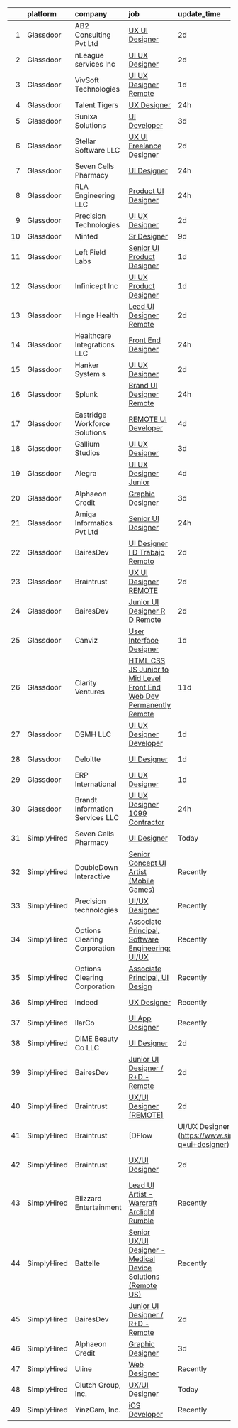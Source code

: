 

|    | platform    | company                          | job                                                                                                                                                                                                                                                                                                                                                                                                                                                                                                                                                                                                                                                                                                                                                                                                                                                                                                                                                                                                                                                                                                                                                                                                                                                                                                                                                                  | update_time   | location             |
|---:|:------------|:---------------------------------|:---------------------------------------------------------------------------------------------------------------------------------------------------------------------------------------------------------------------------------------------------------------------------------------------------------------------------------------------------------------------------------------------------------------------------------------------------------------------------------------------------------------------------------------------------------------------------------------------------------------------------------------------------------------------------------------------------------------------------------------------------------------------------------------------------------------------------------------------------------------------------------------------------------------------------------------------------------------------------------------------------------------------------------------------------------------------------------------------------------------------------------------------------------------------------------------------------------------------------------------------------------------------------------------------------------------------------------------------------------------------|:--------------|:---------------------|
|  1 | Glassdoor   | AB2 Consulting Pvt Ltd           | [UX UI Designer](https://www.glassdoor.com/partner/jobListing.htm?pos=112&ao=1136043&s=58&guid=000001836e4d810e9692131eda8fc425&src=GD_JOB_AD&t=SR&vt=w&ea=1&cs=1_36fafab5&cb=1664002917011&jobListingId=1008153458399&jrtk=3-0-1gdn4r09ok24v801-1gdn4r0abjc9b800-12eb7601e2edcdb0-)                                                                                                                                                                                                                                                                                                                                                                                                                                                                                                                                                                                                                                                                                                                                                                                                                                                                                                                                                                                                                                                                                 | 2d            | Remote               |
|  2 | Glassdoor   | nLeague services Inc             | [UI UX Designer](https://www.glassdoor.com/partner/jobListing.htm?pos=129&ao=1136043&s=58&guid=000001836e4d810e9692131eda8fc425&src=GD_JOB_AD&t=SR&vt=w&ea=1&cs=1_f207ee60&cb=1664002917014&jobListingId=1008153899916&jrtk=3-0-1gdn4r09ok24v801-1gdn4r0abjc9b800-9c5e67da28bca261-)                                                                                                                                                                                                                                                                                                                                                                                                                                                                                                                                                                                                                                                                                                                                                                                                                                                                                                                                                                                                                                                                                 | 2d            | Remote               |
|  3 | Glassdoor   | VivSoft Technologies             | [UI UX Designer  Remote ](https://www.glassdoor.com/partner/jobListing.htm?pos=122&ao=1136043&s=58&guid=000001836e4d810e9692131eda8fc425&src=GD_JOB_AD&t=SR&vt=w&ea=1&cs=1_54cc39ab&cb=1664002917012&jobListingId=1008157226565&jrtk=3-0-1gdn4r09ok24v801-1gdn4r0abjc9b800-ae17b1aaedd07bc0-)                                                                                                                                                                                                                                                                                                                                                                                                                                                                                                                                                                                                                                                                                                                                                                                                                                                                                                                                                                                                                                                                        | 1d            | Ashburn, VA          |
|  4 | Glassdoor   | Talent Tigers                    | [UX Designer](https://www.glassdoor.com/partner/jobListing.htm?pos=111&ao=1136043&s=58&guid=000001836e4d810e9692131eda8fc425&src=GD_JOB_AD&t=SR&vt=w&ea=1&cs=1_68ff5484&cb=1664002917011&jobListingId=1008158414800&jrtk=3-0-1gdn4r09ok24v801-1gdn4r0abjc9b800-bba69aea4d40b767-)                                                                                                                                                                                                                                                                                                                                                                                                                                                                                                                                                                                                                                                                                                                                                                                                                                                                                                                                                                                                                                                                                    | 24h           | Remote               |
|  5 | Glassdoor   | Sunixa Solutions                 | [UI Developer](https://www.glassdoor.com/partner/jobListing.htm?pos=115&ao=1136043&s=58&guid=000001836e4d810e9692131eda8fc425&src=GD_JOB_AD&t=SR&vt=w&ea=1&cs=1_81ccb754&cb=1664002917011&jobListingId=1008151517508&jrtk=3-0-1gdn4r09ok24v801-1gdn4r0abjc9b800-1be69a345728f09d-)                                                                                                                                                                                                                                                                                                                                                                                                                                                                                                                                                                                                                                                                                                                                                                                                                                                                                                                                                                                                                                                                                   | 3d            | Remote               |
|  6 | Glassdoor   | Stellar Software  LLC            | [UX UI Freelance Designer](https://www.glassdoor.com/partner/jobListing.htm?pos=107&ao=1136043&s=58&guid=000001836e4d810e9692131eda8fc425&src=GD_JOB_AD&t=SR&vt=w&ea=1&cs=1_721e6807&cb=1664002917011&jobListingId=1008153816308&jrtk=3-0-1gdn4r09ok24v801-1gdn4r0abjc9b800-5c97b58db50d63fb-)                                                                                                                                                                                                                                                                                                                                                                                                                                                                                                                                                                                                                                                                                                                                                                                                                                                                                                                                                                                                                                                                       | 2d            | Remote               |
|  7 | Glassdoor   | Seven Cells Pharmacy             | [UI Designer](https://www.glassdoor.com/partner/jobListing.htm?pos=108&ao=1136043&s=58&guid=000001836e4d810e9692131eda8fc425&src=GD_JOB_AD&t=SR&vt=w&ea=1&cs=1_1a1ed91a&cb=1664002917011&jobListingId=1008158228824&jrtk=3-0-1gdn4r09ok24v801-1gdn4r0abjc9b800-b8ef3b20a90cc489-)                                                                                                                                                                                                                                                                                                                                                                                                                                                                                                                                                                                                                                                                                                                                                                                                                                                                                                                                                                                                                                                                                    | 24h           | Remote               |
|  8 | Glassdoor   | RLA Engineering  LLC             | [Product UI Designer](https://www.glassdoor.com/partner/jobListing.htm?pos=127&ao=1136043&s=58&guid=000001836e4d810e9692131eda8fc425&src=GD_JOB_AD&t=SR&vt=w&ea=1&cs=1_788c9d7c&cb=1664002917014&jobListingId=1008159346085&jrtk=3-0-1gdn4r09ok24v801-1gdn4r0abjc9b800-04fe089ab3101a94-)                                                                                                                                                                                                                                                                                                                                                                                                                                                                                                                                                                                                                                                                                                                                                                                                                                                                                                                                                                                                                                                                            | 24h           | Remote               |
|  9 | Glassdoor   | Precision Technologies           | [UI UX Designer](https://www.glassdoor.com/partner/jobListing.htm?pos=120&ao=1136043&s=58&guid=000001836e4d810e9692131eda8fc425&src=GD_JOB_AD&t=SR&vt=w&ea=1&cs=1_7636e87b&cb=1664002917011&jobListingId=1008153517514&jrtk=3-0-1gdn4r09ok24v801-1gdn4r0abjc9b800-2d960585090a0424-)                                                                                                                                                                                                                                                                                                                                                                                                                                                                                                                                                                                                                                                                                                                                                                                                                                                                                                                                                                                                                                                                                 | 2d            | Remote               |
| 10 | Glassdoor   | Minted                           | [Sr  Designer](https://www.glassdoor.com/partner/jobListing.htm?pos=123&ao=1136043&s=58&guid=000001836e4d810e9692131eda8fc425&src=GD_JOB_AD&t=SR&vt=w&ea=1&cs=1_49878459&cb=1664002917012&jobListingId=1008141246954&jrtk=3-0-1gdn4r09ok24v801-1gdn4r0abjc9b800-9e2a5c997f70ff55-)                                                                                                                                                                                                                                                                                                                                                                                                                                                                                                                                                                                                                                                                                                                                                                                                                                                                                                                                                                                                                                                                                   | 9d            | Remote               |
| 11 | Glassdoor   | Left Field Labs                  | [Senior UI Product Designer](https://www.glassdoor.com/partner/jobListing.htm?pos=124&ao=1136043&s=58&guid=000001836e4d810e9692131eda8fc425&src=GD_JOB_AD&t=SR&vt=w&ea=1&cs=1_252b77f0&cb=1664002917012&jobListingId=1008157608028&jrtk=3-0-1gdn4r09ok24v801-1gdn4r0abjc9b800-06d3d43bd3f324e2-)                                                                                                                                                                                                                                                                                                                                                                                                                                                                                                                                                                                                                                                                                                                                                                                                                                                                                                                                                                                                                                                                     | 1d            | Remote               |
| 12 | Glassdoor   | Infinicept  Inc                  | [UI   UX Product Designer](https://www.glassdoor.com/partner/jobListing.htm?pos=130&ao=1136043&s=58&guid=000001836e4d810e9692131eda8fc425&src=GD_JOB_AD&t=SR&vt=w&ea=1&cs=1_9ad29220&cb=1664002917015&jobListingId=1008157173280&jrtk=3-0-1gdn4r09ok24v801-1gdn4r0abjc9b800-cad081e3cd041d26-)                                                                                                                                                                                                                                                                                                                                                                                                                                                                                                                                                                                                                                                                                                                                                                                                                                                                                                                                                                                                                                                                       | 1d            | Remote               |
| 13 | Glassdoor   | Hinge Health                     | [Lead UI Designer  Remote ](https://www.glassdoor.com/partner/jobListing.htm?pos=125&ao=1136043&s=58&guid=000001836e4d810e9692131eda8fc425&src=GD_JOB_AD&t=SR&vt=w&cs=1_880aeb6d&cb=1664002917012&jobListingId=1008155095380&jrtk=3-0-1gdn4r09ok24v801-1gdn4r0abjc9b800-f9f5c6c6e8436b41-)                                                                                                                                                                                                                                                                                                                                                                                                                                                                                                                                                                                                                                                                                                                                                                                                                                                                                                                                                                                                                                                                           | 2d            | Carolina, LA         |
| 14 | Glassdoor   | Healthcare Integrations  LLC     | [Front End Designer](https://www.glassdoor.com/partner/jobListing.htm?pos=128&ao=1136043&s=58&guid=000001836e4d810e9692131eda8fc425&src=GD_JOB_AD&t=SR&vt=w&ea=1&cs=1_704bd3c9&cb=1664002917014&jobListingId=1008158598148&jrtk=3-0-1gdn4r09ok24v801-1gdn4r0abjc9b800-f5d148bb6c336292-)                                                                                                                                                                                                                                                                                                                                                                                                                                                                                                                                                                                                                                                                                                                                                                                                                                                                                                                                                                                                                                                                             | 24h           | Remote               |
| 15 | Glassdoor   | Hanker System s                  | [UI UX Designer](https://www.glassdoor.com/partner/jobListing.htm?pos=113&ao=1136043&s=58&guid=000001836e4d810e9692131eda8fc425&src=GD_JOB_AD&t=SR&vt=w&ea=1&cs=1_3ab5a7cc&cb=1664002917011&jobListingId=1008153786719&jrtk=3-0-1gdn4r09ok24v801-1gdn4r0abjc9b800-b62894dd6c9e5cf9-)                                                                                                                                                                                                                                                                                                                                                                                                                                                                                                                                                                                                                                                                                                                                                                                                                                                                                                                                                                                                                                                                                 | 2d            | Remote               |
| 16 | Glassdoor   | Splunk                           | [Brand UI Designer  Remote ](https://www.glassdoor.com/partner/jobListing.htm?pos=119&ao=1136043&s=58&guid=000001836e4d810e9692131eda8fc425&src=GD_JOB_AD&t=SR&vt=w&cs=1_632a9f5e&cb=1664002917011&jobListingId=1008158992281&jrtk=3-0-1gdn4r09ok24v801-1gdn4r0abjc9b800-bce1367e43698252-)                                                                                                                                                                                                                                                                                                                                                                                                                                                                                                                                                                                                                                                                                                                                                                                                                                                                                                                                                                                                                                                                          | 24h           | McLean, VA           |
| 17 | Glassdoor   | Eastridge Workforce Solutions    | [REMOTE   UI Developer](https://www.glassdoor.com/partner/jobListing.htm?pos=105&ao=1110586&s=58&guid=000001836e4d810e9692131eda8fc425&src=GD_JOB_AD&t=SR&vt=w&ea=1&cs=1_bba357ef&cb=1664002917011&jobListingId=1008149608143&cpc=8795CF9063CD573D&jrtk=3-0-1gdn4r09ok24v801-1gdn4r0abjc9b800-f59bf9f453ff84d1--6NYlbfkN0DybkRSn_Q7CT62GnFN88VmimyaY7jaahKWndbXBXLMBbHMz5el8CBY0eGB8qz1XOa-y-y7ep1U_B4yeLj8qak1Vao7H536swc3UloJ3azQJv88Xh7dFtXuCLPvwr6EGgUaF68OsNR5bmbtPhENR_OjOQCVJS2AsdO3IqiADgPNaejW5Utov5hBUgytbaFNLw5Z0ZLgD7UtNEAw_L5YcfZZgoz-NRVx3rG5oQ1O_D51-lRmpuR7O_r0_HQO8m1WLtbOTsSf-cGKEtCnD7e4PVrLxXGip9xeQ5_jkSDYehvHZ1vA-igWlZrR2r3x5w90bxdbWVqNyz4JXqcA78Y6sF4Ch0jvv5uK2dSOFj5IqFY6Ruie3eT9uOtXkQfsrh4JLzUd-Ac3pNpbw_T1MxhdDTwp6L1rmKZzTOsOh-JnJaD8E8Cw0JJcNYhhVeK6s7zlVKh6lvEgmiMF7JV2ZUEaEwQEbTZJ9TOZbUjtg7t6C67sAr9O_MB-o3Su7eqQefeHOr4z6aG0amcFQfEZLUnWD3_DVWXRHGwn0JyD5C953s3cAFfkv70jKalfVk899VtlTV179OvAmjxsOA%3D%3D)                                                                                                                                                                                                                                                                                                                                                                                                                         | 4d            | Three Rivers, CA     |
| 18 | Glassdoor   | Gallium Studios                  | [UI UX Designer](https://www.glassdoor.com/partner/jobListing.htm?pos=117&ao=1136043&s=58&guid=000001836e4d810e9692131eda8fc425&src=GD_JOB_AD&t=SR&vt=w&cs=1_1dce7c43&cb=1664002917011&jobListingId=1008150687003&jrtk=3-0-1gdn4r09ok24v801-1gdn4r0abjc9b800-93939710f5f147ad-)                                                                                                                                                                                                                                                                                                                                                                                                                                                                                                                                                                                                                                                                                                                                                                                                                                                                                                                                                                                                                                                                                      | 3d            | Remote               |
| 19 | Glassdoor   | Alegra                           | [UI UX Designer Junior](https://www.glassdoor.com/partner/jobListing.htm?pos=109&ao=1136043&s=58&guid=000001836e4d810e9692131eda8fc425&src=GD_JOB_AD&t=SR&vt=w&ea=1&cs=1_bf31e4f1&cb=1664002917011&jobListingId=1008149723873&jrtk=3-0-1gdn4r09ok24v801-1gdn4r0abjc9b800-78528d52a11542e8-)                                                                                                                                                                                                                                                                                                                                                                                                                                                                                                                                                                                                                                                                                                                                                                                                                                                                                                                                                                                                                                                                          | 4d            | Remote               |
| 20 | Glassdoor   | Alphaeon Credit                  | [Graphic Designer](https://www.glassdoor.com/partner/jobListing.htm?pos=103&ao=1110586&s=58&guid=000001836e4d810e9692131eda8fc425&src=GD_JOB_AD&t=SR&vt=w&ea=1&cs=1_3b313f18&cb=1664002917010&jobListingId=1008151102778&cpc=F41FEAB56D215062&jrtk=3-0-1gdn4r09ok24v801-1gdn4r0abjc9b800-abcd5ecee57e47db--6NYlbfkN0BnrYInERJ5Dx43upzuCJT-nQFJR1QZO1CzI9s0vUeUfJZWnSVwM6sTMepdAUS1r-9wI9vl2Ek6oP4dSSjjvie65ySAeIg1e3HzzAQLY8ZWgdJ6a5iEeQCfPiomXysthzUx8llpKf_VXs7LF-k3ViVgUgdRJd4MlhboPWphQFXeypCOREIRtirE0vFZV2gl14n4bz2QGuLoqZKwx01AVbP_XqIEslUex-n2Xdm9ZEKLvLidkEU06jEvmQ8NCY-kYuDYYTzU0rYvz2qgs1cMLiTm6q5pDwEcovm9-jJerH0scKgxpv0OmVRXXusbx5udW1ud79TdKr2HrTo-e-HflB1eeUNxnaYrWxOxXLYgOVbbk4kUtuOQh30cQIaw2zvo8NabCJ7OUoDpLbMv5dSeQ_wr4sB68Vp7pX-UVHOnngAgi5StbaqGqRd54SJ0ZMv6mLbrdGVjFMexKmsyGJBMcJCkQqyH0ZV2R8MSIWsfUXXz9R9_Q38Lo9YJ4oXq5mCe3es%3D)                                                                                                                                                                                                                                                                                                                                                                                                                                                                                                            | 3d            | Remote               |
| 21 | Glassdoor   | Amiga Informatics Pvt  Ltd       | [Senior UI Designer](https://www.glassdoor.com/partner/jobListing.htm?pos=110&ao=1136043&s=58&guid=000001836e4d810e9692131eda8fc425&src=GD_JOB_AD&t=SR&vt=w&ea=1&cs=1_6c27f5c8&cb=1664002917011&jobListingId=1008158865352&jrtk=3-0-1gdn4r09ok24v801-1gdn4r0abjc9b800-857ca18cde1e1366-)                                                                                                                                                                                                                                                                                                                                                                                                                                                                                                                                                                                                                                                                                                                                                                                                                                                                                                                                                                                                                                                                             | 24h           | Remote               |
| 22 | Glassdoor   | BairesDev                        | [UI Designer   I D   Trabajo Remoto](https://www.glassdoor.com/partner/jobListing.htm?pos=102&ao=1110586&s=58&guid=000001836e4d810e9692131eda8fc425&src=GD_JOB_AD&t=SR&vt=w&cs=1_061f22de&cb=1664002917010&jobListingId=1008153486024&cpc=9908D8D4413DBB8A&jrtk=3-0-1gdn4r09ok24v801-1gdn4r0abjc9b800-b4c921561e0b5357--6NYlbfkN0BfEGkshao4EhrCCf7LYqKO8VNtf9vkQrewuI3DmTR_-G3zJxSBeo1ORWaJUaUR2cJI3o73wb8YKaI-bdZnC6Qwra7mBLTTlnmNgK7D0RftTSNAoc1l_9zwTZ8kod07T5KXmmcIDT4_ptJyYGktEUg5OOBhpREQEkLsp5MdaoKubJsGZCKX0v-Tm_mk783Zqv6rGkzMygJv3BZxxJdR2zRd3jWcBFhcoy2PhfgonFyoW8pKAGWP3RHHCa23YZ_1VxFpT1xOnVVXVNP7sHhZgwkxGlTmVLN8QY43M2eXsEpu1xuHi4X7MsYd2WAW4ta2UDRAeAHgVQyADDHg_koxQUdIfyKl2ZZbkGb0ElgycnBzFhCswN19gHvrXCYlcDmX7BqG0uFy4oPBTp7mdUCeVqo5tAcYTLEF3XOaj1Dgiio6Vi3uhiQm061HfCTr_5robvs-GdsE1LlvWC3-fAT_dWoLYdo4YDJf8w4x39Z-hFJcMWgzAnXrAL2ezLchhIsx0na6QKWuYns8zQgKm-8u8TYLE35M2AZyGPeVsVbeh7UW0gxxyYhtjXsUmx93U4tUhaj2n5FPTHMyrMF3Vc1v31Hx)                                                                                                                                                                                                                                                                                                                                                                                                             | 2d            | Colon, PA            |
| 23 | Glassdoor   | Braintrust                       | [UX UI Designer  REMOTE ](https://www.glassdoor.com/partner/jobListing.htm?pos=121&ao=1136043&s=58&guid=000001836e4d810e9692131eda8fc425&src=GD_JOB_AD&t=SR&vt=w&cs=1_d97f27ce&cb=1664002917012&jobListingId=1008153884883&jrtk=3-0-1gdn4r09ok24v801-1gdn4r0abjc9b800-42f3fd7dbbc5526c-)                                                                                                                                                                                                                                                                                                                                                                                                                                                                                                                                                                                                                                                                                                                                                                                                                                                                                                                                                                                                                                                                             | 2d            | San Francisco, CA    |
| 24 | Glassdoor   | BairesDev                        | [Junior UI Designer   R D   Remote](https://www.glassdoor.com/partner/jobListing.htm?pos=101&ao=1110586&s=58&guid=000001836e4d810e9692131eda8fc425&src=GD_JOB_AD&t=SR&vt=w&cs=1_4dbef2fd&cb=1664002917010&jobListingId=1008153488457&cpc=3BA4CE39D5B5DEF5&jrtk=3-0-1gdn4r09ok24v801-1gdn4r0abjc9b800-22334d203f101bca--6NYlbfkN0BfEGkshao4EhrCCf7LYqKO8VNtf9vkQrewuI3DmTR_-G3zJxSBeo1ORWaJUaUR2cJI3o73wb8YKaLcgKq9WK8IYI59m15eV8vcglsZZ7ypdJc15E26d6NhZag-UM6mUgzEdNHISO5vO8yL995Y577DP1X9IU0A_Gw2Cg4aVT9LV2YTuA_qUN8bOAaXloaInPciyWLZ6yyhhtrSceylHinHeVBoi-kLKc_jflFbSzGA9_4NvHUR_AJ4LTuqvPPFqQSOrIM51ylaq-YrC1BV4ez2AVEGaaoSnOI4cysvZjtoyJoQrsgPKtYMHduY4WvDPxV_GnN7jBjdTzx23V_F9E4Vwru3pgf9sO_7CPRS50bSG7i1CaGpgZ_cnmNR9zfxZB6J-THbsmgFP0loJlnei8jE3G4OdjdBGnAiUf3SroFQqB1LJ7P2I0st4AK9La-sfILlH6O0IQ9oG8KqQNldXtw6nIuXFYFR_3e9kAWCVFEZstw6e-otAxamVhf7j_cCquSMdXmbd9tSV5whE7suPOTI2bLSRGZLTv-4sm0gBe0fq60JIxbmBOKbNpQOV4-NKPsL2nYaMr2BG1A2eA9R_Xy8)                                                                                                                                                                                                                                                                                                                                                                                                              | 2d            | Colon, PA            |
| 25 | Glassdoor   | Canviz                           | [User Interface Designer](https://www.glassdoor.com/partner/jobListing.htm?pos=104&ao=1110586&s=58&guid=000001836e4d810e9692131eda8fc425&src=GD_JOB_AD&t=SR&vt=w&ea=1&cs=1_ce604020&cb=1664002917011&jobListingId=1008156531493&cpc=8795CF9063CD573D&jrtk=3-0-1gdn4r09ok24v801-1gdn4r0abjc9b800-e3d87cbb2114de86--6NYlbfkN0DX7ti5SU9yT3J6w632BGO7shSuqcoMAB-r1rtnlJAMBSScCSDe78er_gZzmOYcJuZ6VlrD61do1h8BelTQAhPGiPBL_XHDa1qsdgV-Wu770iI7DpZuP0joPJx_a6i9ko-yT13_09GOCfitFtYQ90aklM2vDU5RT5arQYr_lHNJgxvAJ9wIUKHnHRMA_n2a16damemgo9FBA9Omk1hNAjDQuHuaEU-JJFyrfPkgnun_kIVEaq71rATvX6uo6tlT8TBDngfqN5SmtfdJMzRLhMDAOBUcJLo7cDcmR8BrdBJ5g8AJADQ6uBdoJKxst5EpnObF9NLClbD9l8g4YnG6EIYyM1CueZWHZOQkntGgEYMV4XvhTnFptryE0Z4kfhhoSJzwbQx_CsZudwSYaIC9q6S9HiuNt-h3Dfn4JwIlY4YqGkY6NRIhULy_5WBy22lcL0HpLq5LJqyYN9EXRuUavOA3ql-jBgUvCkfpO7Q2VHfCftvCIc1NG__kLbc8QGKxozK331ZQK90VXw%3D%3D)                                                                                                                                                                                                                                                                                                                                                                                                                                                                                       | 1d            | Remote               |
| 26 | Glassdoor   | Clarity Ventures                 | [HTML CSS JS   Junior to Mid Level Front End Web Dev  Permanently Remote ](https://www.glassdoor.com/partner/jobListing.htm?pos=126&ao=1136043&s=58&guid=000001836e4d810e9692131eda8fc425&src=GD_JOB_AD&t=SR&vt=w&ea=1&cs=1_7570d4e9&cb=1664002917012&jobListingId=1008134283497&jrtk=3-0-1gdn4r09ok24v801-1gdn4r0abjc9b800-5a98309b5c2724f3-)                                                                                                                                                                                                                                                                                                                                                                                                                                                                                                                                                                                                                                                                                                                                                                                                                                                                                                                                                                                                                       | 11d           | Remote               |
| 27 | Glassdoor   | DSMH LLC                         | [UI UX Designer Developer](https://www.glassdoor.com/partner/jobListing.htm?pos=116&ao=1136043&s=58&guid=000001836e4d810e9692131eda8fc425&src=GD_JOB_AD&t=SR&vt=w&ea=1&cs=1_3ee92842&cb=1664002917011&jobListingId=1008156641714&jrtk=3-0-1gdn4r09ok24v801-1gdn4r0abjc9b800-d8c6e93b803bdc7f-)                                                                                                                                                                                                                                                                                                                                                                                                                                                                                                                                                                                                                                                                                                                                                                                                                                                                                                                                                                                                                                                                       | 1d            | Nashville, TN        |
| 28 | Glassdoor   | Deloitte                         | [UI Designer](https://www.glassdoor.com/partner/jobListing.htm?pos=118&ao=1136043&s=58&guid=000001836e4d810e9692131eda8fc425&src=GD_JOB_AD&t=SR&vt=w&cs=1_72c157c0&cb=1664002917011&jobListingId=1008157281351&jrtk=3-0-1gdn4r09ok24v801-1gdn4r0abjc9b800-11db73d16180dcb3-)                                                                                                                                                                                                                                                                                                                                                                                                                                                                                                                                                                                                                                                                                                                                                                                                                                                                                                                                                                                                                                                                                         | 1d            | Rosslyn, VA          |
| 29 | Glassdoor   | ERP International                | [UI UX Designer](https://www.glassdoor.com/partner/jobListing.htm?pos=106&ao=1110586&s=58&guid=000001836e4d810e9692131eda8fc425&src=GD_JOB_AD&t=SR&vt=w&cs=1_c9ed4f5c&cb=1664002917010&jobListingId=1008156637390&cpc=155EB9D5185558AF&jrtk=3-0-1gdn4r09ok24v801-1gdn4r0abjc9b800-33dd7240dfeb75ab--6NYlbfkN0DG4ntHtB_rMsnfhgmnSvK2brktLme1L4SiDeJjQ-izrVOLqRJ5-yjE7k3D6lhaa8-SRSEQY9g-ZVyivXU1ZCQe2SjfcTkPkuD_4f56oCUOt1l29XPTuLztoiJ78jMQv1EFKryjDKwvUt5el-lGKKEA4mllF_82pZzRLxDFMWoeKZzNofd2V0GjYGG38RT4rjXd1o68aNXR2HMgQQUYLFU2krH-r1OAMplk6Nf0fwKoGjp1rVhCdbJygkewJaUKTS7znQe809f1Hemimwdx0Dbuqu_s91mY63LJKAv5QgXeUuW8GfY1Qf5yKT69JcjC37VI42jbY8uIrK0psaFWuteOkwnISUHlH-h5pXDOyuH-ayYAQeV5MeLz9XihzPHeiSITKcU4f5MJDauB0j7laDnVThkVrBQXlh3MQus9upcqOticEAMp3o-pzONFUtPlOqzdNEbASksITKn9aXgt-bIFg2LOWBEWrXWiL4QQwSXWfBxu-Eul21n2qsCgaONIEMwzJnevvl91YHPlqZCdqmshiBcEUmYzzwPb2xJMUl30fsew6vX6WhWMssX9WtdXOk_hHg2NBUz_Q3TX-4CrDL5l-G2j5zaY9Gue_ySResoBH11hzFlXOnt6pG1B1oe34TfU7CwuWx03vEiuxyXTVR3kvOBps9g76nGLJFwyD1gV6cLyJA_b2T66NRj4nqePPt3Fj7C1xhu6x8_odSwzxrk8P0PH-TzjjNI0XyKyGBxtXBHrY67ahRU1NlAw8WW_mC5hN4ERUhWbmnMF4yp9id7ESaW57mNMVUhauosWkqVNoYHcey26E65VPeOTAKN2MewFtptVwsxCwQBzmGrsgwMMe_4RUZ_A1XBKIX8r7b0aED0m1fajJ3Gij721-qy4TGPa9IsypEErkgieDfVakGCT17ykKbQdWLX-Rtzv_ox_mxWy4Sqb43SChSzNmTAyIxWtFSKeWiMWbhhFS3D6Ux--cz_wx7_buft0LnmcoM3xAtMHIBFINaYE) | 1d            | Remote               |
| 30 | Glassdoor   | Brandt Information Services  LLC | [UI UX Designer  1099 Contractor ](https://www.glassdoor.com/partner/jobListing.htm?pos=114&ao=1136043&s=58&guid=000001836e4d810e9692131eda8fc425&src=GD_JOB_AD&t=SR&vt=w&ea=1&cs=1_2a2be07b&cb=1664002917011&jobListingId=1008159270200&jrtk=3-0-1gdn4r09ok24v801-1gdn4r0abjc9b800-13f81370ffcb182a-)                                                                                                                                                                                                                                                                                                                                                                                                                                                                                                                                                                                                                                                                                                                                                                                                                                                                                                                                                                                                                                                               | 24h           | Remote               |
| 31 | SimplyHired | Seven Cells Pharmacy             | [UI Designer](https://www.simplyhired.com/job/u5G6dRDO2HCvHAz0OSXGHct5M7HTtrxxXiBzCODnBmcqy1_fyy6dpg?q=ui+designer)                                                                                                                                                                                                                                                                                                                                                                                                                                                                                                                                                                                                                                                                                                                                                                                                                                                                                                                                                                                                                                                                                                                                                                                                                                                  | Today         | Remote               |
| 32 | SimplyHired | DoubleDown Interactive           | [Senior Concept UI Artist (Mobile Games)](https://www.simplyhired.com/job/_m-3FXIER0EWRt2IHo_cGGw6JRZF-gm-fATY-mRNGN35QoXBJepgBA?q=ui+designer)                                                                                                                                                                                                                                                                                                                                                                                                                                                                                                                                                                                                                                                                                                                                                                                                                                                                                                                                                                                                                                                                                                                                                                                                                      | Recently      | Seattle, WA          |
| 33 | SimplyHired | Precision technologies           | [UI/UX Designer](https://www.simplyhired.com/job/cWr2rPoLxWDNoFIQlRfeQ64JwR5m0LmTjei-5c5sIwlwOaTLRXS0Yg?q=ui+designer)                                                                                                                                                                                                                                                                                                                                                                                                                                                                                                                                                                                                                                                                                                                                                                                                                                                                                                                                                                                                                                                                                                                                                                                                                                               | Recently      | Remote               |
| 34 | SimplyHired | Options Clearing Corporation     | [Associate Principal, Software Engineering: UI/UX](https://www.simplyhired.com/job/KqX0r19PqDHKMf5s4hh43-0ZDumkM18M7UHYdpXWDCoMP2N68H7pqQ?q=ui+designer)                                                                                                                                                                                                                                                                                                                                                                                                                                                                                                                                                                                                                                                                                                                                                                                                                                                                                                                                                                                                                                                                                                                                                                                                             | Recently      | Chicago, IL          |
| 35 | SimplyHired | Options Clearing Corporation     | [Associate Principal, UI Design](https://www.simplyhired.com/job/W92YsuUW4xbt8AD3mTP4SQGrVXpulViZ7_LHfCXEUtW2GMS18CQL7g?q=ui+designer)                                                                                                                                                                                                                                                                                                                                                                                                                                                                                                                                                                                                                                                                                                                                                                                                                                                                                                                                                                                                                                                                                                                                                                                                                               | Recently      | Chicago, IL          |
| 36 | SimplyHired | Indeed                           | [UX Designer](https://www.simplyhired.com/job/URziMhrNTaKa1PLKfIfrhF-GuRmaj4gn2FhVHZfhBU3tWsV0R0J4dw?q=ui+designer)                                                                                                                                                                                                                                                                                                                                                                                                                                                                                                                                                                                                                                                                                                                                                                                                                                                                                                                                                                                                                                                                                                                                                                                                                                                  | Recently      | United States        |
| 37 | SimplyHired | IlarCo                           | [UI App Designer](https://www.simplyhired.com/job/-7F8oZgSzcqJm7reFVo4GEu9Nlzd389sNI4MwBUcOCc-vKIQAJYa3A?q=ui+designer)                                                                                                                                                                                                                                                                                                                                                                                                                                                                                                                                                                                                                                                                                                                                                                                                                                                                                                                                                                                                                                                                                                                                                                                                                                              | Recently      | Remote               |
| 38 | SimplyHired | DIME Beauty Co LLC               | [UI Designer](https://www.simplyhired.com/job/NMhI1WBpg3EM3EcmS2XMYYI-E_LwRssd4J7U3ODlJWI-TcQ8ucdw-g?q=ui+designer)                                                                                                                                                                                                                                                                                                                                                                                                                                                                                                                                                                                                                                                                                                                                                                                                                                                                                                                                                                                                                                                                                                                                                                                                                                                  | 2d            | Draper, UT           |
| 39 | SimplyHired | BairesDev                        | [Junior UI Designer / R+D - Remote](https://www.simplyhired.com/job/k8Ywz9_LOH7xc19B8BkrAEont6m9BAqLbapaH-UcExV2thIsrEqduQ?q=ui+designer)                                                                                                                                                                                                                                                                                                                                                                                                                                                                                                                                                                                                                                                                                                                                                                                                                                                                                                                                                                                                                                                                                                                                                                                                                            | 2d            | Colon, PA            |
| 40 | SimplyHired | Braintrust                       | [UX/UI Designer [REMOTE]](https://www.simplyhired.com/job/Yp6kPDe1q5pVD_uZu2I2vgDoJVYaUK2rz28fBuGSJkC7Lh2DmTLBSQ?q=ui+designer)                                                                                                                                                                                                                                                                                                                                                                                                                                                                                                                                                                                                                                                                                                                                                                                                                                                                                                                                                                                                                                                                                                                                                                                                                                      | 2d            | San Francisco, CA    |
| 41 | SimplyHired | Braintrust                       | [DFlow | UI/UX Designer (Direct Hire)](https://www.simplyhired.com/job/3iMkKhJb_u12mu9Xy24fzgojz6b79O5EZUZTtQWTphxLms5VIQ005Q?q=ui+designer)                                                                                                                                                                                                                                                                                                                                                                                                                                                                                                                                                                                                                                                                                                                                                                                                                                                                                                                                                                                                                                                                                                                                                                                                                         | Recently      | San Francisco, CA    |
| 42 | SimplyHired | Braintrust                       | [UX/UI Designer](https://www.simplyhired.com/job/LTCU1TdyPwPAcvuyRxpLvDk-ecMXjVBxJfkcPxR1rsEOVgKCbJoNCw?q=ui+designer)                                                                                                                                                                                                                                                                                                                                                                                                                                                                                                                                                                                                                                                                                                                                                                                                                                                                                                                                                                                                                                                                                                                                                                                                                                               | 2d            | San Francisco, CA    |
| 43 | SimplyHired | Blizzard Entertainment           | [Lead UI Artist - Warcraft Arclight Rumble](https://www.simplyhired.com/job/2fCaZ4q9HiVoOw7MdiIJOEKwmOyKkEnnt1TZbZULR1sKSVgOWikooA?q=ui+designer)                                                                                                                                                                                                                                                                                                                                                                                                                                                                                                                                                                                                                                                                                                                                                                                                                                                                                                                                                                                                                                                                                                                                                                                                                    | Recently      | Irvine, CA           |
| 44 | SimplyHired | Battelle                         | [Senior UX/UI Designer - Medical Device Solutions (Remote US)](https://www.simplyhired.com/job/6BVqH7iBsSK5vomQZonaGuHlIzqlhBKgxKd9wCH9Ok5xVYSW8MXSVA?q=ui+designer)                                                                                                                                                                                                                                                                                                                                                                                                                                                                                                                                                                                                                                                                                                                                                                                                                                                                                                                                                                                                                                                                                                                                                                                                 | Recently      | Columbus, OH         |
| 45 | SimplyHired | BairesDev                        | [Junior UI Designer / R+D - Remote](https://www.simplyhired.com/job/k8Ywz9_LOH7xc19B8BkrAEont6m9BAqLbapaH-UcExV2thIsrEqduQ?q=ui+designer)                                                                                                                                                                                                                                                                                                                                                                                                                                                                                                                                                                                                                                                                                                                                                                                                                                                                                                                                                                                                                                                                                                                                                                                                                            | 2d            | Colon, PA            |
| 46 | SimplyHired | Alphaeon Credit                  | [Graphic Designer](https://www.simplyhired.com/job/eZcra_BDnTW49mfYzsxh1NzL7r1yq1vtrvRHeni1URRbmDHl6yYMEw?q=ui+designer)                                                                                                                                                                                                                                                                                                                                                                                                                                                                                                                                                                                                                                                                                                                                                                                                                                                                                                                                                                                                                                                                                                                                                                                                                                             | 3d            | Remote               |
| 47 | SimplyHired | Uline                            | [Web Designer](https://www.simplyhired.com/job/kI5kUAq-InikRw-9L7E4f0451pjqb3sKTzg2rEtjPg4g-FlQB3FIdQ?q=ui+designer)                                                                                                                                                                                                                                                                                                                                                                                                                                                                                                                                                                                                                                                                                                                                                                                                                                                                                                                                                                                                                                                                                                                                                                                                                                                 | Recently      | Pleasant Prairie, WI |
| 48 | SimplyHired | Clutch Group, Inc.               | [UX/UI Designer](https://www.simplyhired.com/job/WFIgd1BBeAJlF2rnqcqg-0uF2xaG7Eyoei0hk_m0aVcAIOOSlWZmEQ?q=ui+designer)                                                                                                                                                                                                                                                                                                                                                                                                                                                                                                                                                                                                                                                                                                                                                                                                                                                                                                                                                                                                                                                                                                                                                                                                                                               | Today         | Jamison, PA          |
| 49 | SimplyHired | YinzCam, Inc.                    | [iOS Developer](https://www.simplyhired.com/job/O7s3dealHuxhU0MGhoaMnfOJziqVEUTHKEJtlDWUSPF8S_dqWf-8-Q?q=ui+designer)                                                                                                                                                                                                                                                                                                                                                                                                                                                                                                                                                                                                                                                                                                                                                                                                                                                                                                                                                                                                                                                                                                                                                                                                                                                | Recently      | Pittsburgh, PA       |